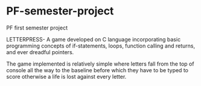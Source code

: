 # PF-semester-project
PF first semester project

LETTERPRESS- A game developed on C language incorporating basic programming concepts of if-statements, loops, function calling and returns, and ever dreadful pointers.

The game implemented is relatively simple where letters fall from the top of console all the way to the baseline before which they have to be typed to score
otherwise a life is lost against every letter.
